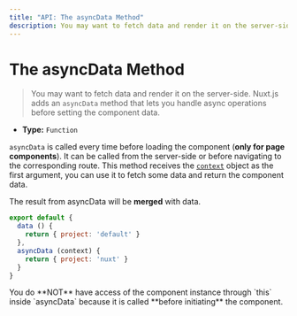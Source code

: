 ```yaml
---
title: "API: The asyncData Method"
description: You may want to fetch data and render it on the server-side. Nuxt.js adds an `asyncData` method that lets you handle async operations before setting the component data.
---
```


# The asyncData Method

> You may want to fetch data and render it on the server-side. Nuxt.js adds an `asyncData` method that lets you handle async operations before setting the component data.

- **Type:** `Function`

`asyncData` is called every time before loading the component (**only for page components**). It can be called from the server-side or before navigating to the corresponding route. This method receives the [`context`](/api/context) object as the first argument, you can use it to fetch some data and return the component data.

The result from asyncData will be **merged** with data.

```js
export default {
  data () {
    return { project: 'default' }
  },
  asyncData (context) {
    return { project: 'nuxt' }
  }
}
```

<div class="Alert Alert--orange">You do **NOT** have access of the component instance through `this` inside `asyncData` because it is called **before initiating** the component.</div>
